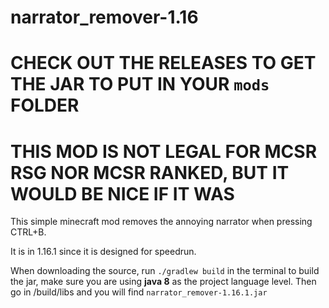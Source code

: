 # narrator_remover-1.16
# CHECK OUT THE RELEASES TO GET THE JAR TO PUT IN YOUR `mods` FOLDER
# THIS MOD IS **NOT** LEGAL FOR MCSR RSG NOR MCSR RANKED, BUT IT WOULD BE NICE IF IT WAS

This simple minecraft mod removes the annoying narrator when pressing CTRL+B.

It is in 1.16.1 since it is designed for speedrun.

When downloading the source, run `./gradlew build` in the terminal to build the jar,
make sure you are using **java 8** as the project language level.
Then go in /build/libs and you will find `narrator_remover-1.16.1.jar`
